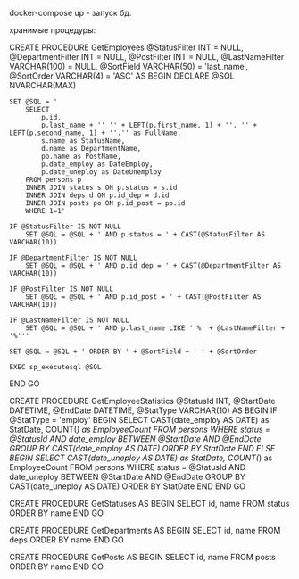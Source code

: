 docker-compose up - запуск бд.

хранимые процедуры:

CREATE PROCEDURE GetEmployees
    @StatusFilter INT = NULL,
    @DepartmentFilter INT = NULL,
    @PostFilter INT = NULL,
    @LastNameFilter VARCHAR(100) = NULL,
    @SortField VARCHAR(50) = 'last_name',
    @SortOrder VARCHAR(4) = 'ASC'
AS
BEGIN
    DECLARE @SQL NVARCHAR(MAX)
    
    SET @SQL = '
        SELECT 
            p.id,
            p.last_name + '' '' + LEFT(p.first_name, 1) + ''. '' + LEFT(p.second_name, 1) + ''.'' as FullName,
            s.name as StatusName,
            d.name as DepartmentName,
            po.name as PostName,
            p.date_employ as DateEmploy,
            p.date_uneploy as DateUnemploy
        FROM persons p
        INNER JOIN status s ON p.status = s.id
        INNER JOIN deps d ON p.id_dep = d.id
        INNER JOIN posts po ON p.id_post = po.id
        WHERE 1=1'
    
    IF @StatusFilter IS NOT NULL
        SET @SQL = @SQL + ' AND p.status = ' + CAST(@StatusFilter AS VARCHAR(10))
    
    IF @DepartmentFilter IS NOT NULL
        SET @SQL = @SQL + ' AND p.id_dep = ' + CAST(@DepartmentFilter AS VARCHAR(10))
    
    IF @PostFilter IS NOT NULL
        SET @SQL = @SQL + ' AND p.id_post = ' + CAST(@PostFilter AS VARCHAR(10))
    
    IF @LastNameFilter IS NOT NULL
        SET @SQL = @SQL + ' AND p.last_name LIKE ''%' + @LastNameFilter + '%'''
    
    SET @SQL = @SQL + ' ORDER BY ' + @SortField + ' ' + @SortOrder
    
    EXEC sp_executesql @SQL
END
GO

CREATE PROCEDURE GetEmployeeStatistics
    @StatusId INT,
    @StartDate DATETIME,
    @EndDate DATETIME,
    @StatType VARCHAR(10) 
AS
BEGIN
    IF @StatType = 'employ'
    BEGIN
        SELECT 
            CAST(date_employ AS DATE) as StatDate,
            COUNT(*) as EmployeeCount
        FROM persons
        WHERE status = @StatusId
            AND date_employ BETWEEN @StartDate AND @EndDate
        GROUP BY CAST(date_employ AS DATE)
        ORDER BY StatDate
    END
    ELSE
    BEGIN
        SELECT 
            CAST(date_uneploy AS DATE) as StatDate,
            COUNT(*) as EmployeeCount
        FROM persons
        WHERE status = @StatusId
            AND date_uneploy BETWEEN @StartDate AND @EndDate
        GROUP BY CAST(date_uneploy AS DATE)
        ORDER BY StatDate
    END
END
GO

CREATE PROCEDURE GetStatuses
AS
BEGIN
    SELECT id, name FROM status ORDER BY name
END
GO

CREATE PROCEDURE GetDepartments
AS
BEGIN
    SELECT id, name FROM deps ORDER BY name
END
GO

CREATE PROCEDURE GetPosts
AS
BEGIN
    SELECT id, name FROM posts ORDER BY name
END
GO
